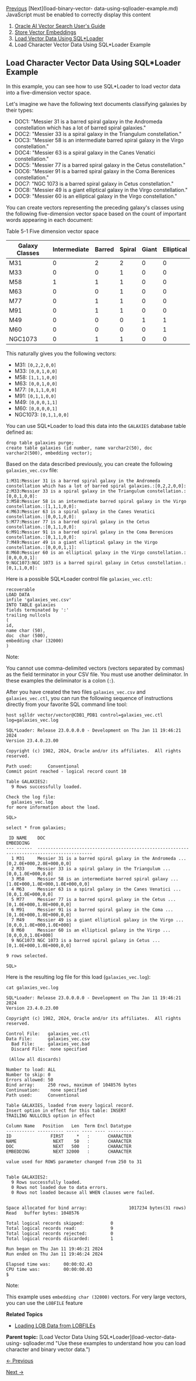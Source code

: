 [Previous](load-vector-data-using-sqlloader.md) [Next](load-binary-vector-
data-using-sqlloader-example.md) JavaScript must be enabled to correctly
display this content

  1. [Oracle AI Vector Search User's Guide](index.md)
  2. [Store Vector Embeddings](store-vector-embeddings-01.md)
  3. [Load Vector Data Using SQL*Loader](load-vector-data-using-sqlloader.md)
  4. Load Character Vector Data Using SQL*Loader Example

## Load Character Vector Data Using SQL*Loader Example

In this example, you can see how to use SQL*Loader to load vector data into a
five-dimension vector space.

Let's imagine we have the following text documents classifying galaxies by
their types:

  * DOC1: "Messier 31 is a barred spiral galaxy in the Andromeda constellation which has a lot of barred spiral galaxies." 
  * DOC2: "Messier 33 is a spiral galaxy in the Triangulum constellation." 
  * DOC3: "Messier 58 is an intermediate barred spiral galaxy in the Virgo constellation." 
  * DOC4: "Messier 63 is a spiral galaxy in the Canes Venatici constellation." 
  * DOC5: "Messier 77 is a barred spiral galaxy in the Cetus constellation." 
  * DOC6: "Messier 91 is a barred spiral galaxy in the Coma Berenices constellation." 
  * DOC7: "NGC 1073 is a barred spiral galaxy in Cetus constellation." 
  * DOC8: "Messier 49 is a giant elliptical galaxy in the Virgo constellation." 
  * DOC9: "Messier 60 is an elliptical galaxy in the Virgo constellation." 

You can create vectors representing the preceding galaxy's classes using the
following five-dimension vector space based on the count of important words
appearing in each document:

Table 5-1 Five dimension vector space

Galaxy Classes | Intermediate | Barred | Spiral | Giant | Elliptical  
---|---|---|---|---|---  
M31 | 0 | 2 | 2 | 0 | 0  
M33 | 0 | 0 | 1 | 0 | 0  
M58 | 1 | 1 | 1 | 0 | 0  
M63 | 0 | 0 | 1 | 0 | 0  
M77 | 0 | 1 | 1 | 0 | 0  
M91 | 0 | 1 | 1 | 0 | 0  
M49 | 0 | 0 | 0 | 1 | 1  
M60 | 0 | 0 | 0 | 0 | 1  
NGC1073 | 0 | 1 | 1 | 0 | 0  
  
This naturally gives you the following vectors:

  * M31: `[0,2,2,0,0]`
  * M33: `[0,0,1,0,0]`
  * M58: `[1,1,1,0,0]`
  * M63: `[0,0,1,0,0]`
  * M77: `[0,1,1,0,0]`
  * M91: `[0,1,1,0,0]`
  * M49: `[0,0,0,1,1]`
  * M60: `[0,0,0,0,1]`
  * NGC1073: `[0,1,1,0,0]`

You can use SQL*Loader to load this data into the `GALAXIES` database table
defined as:

    
    
    drop table galaxies purge;
    create table galaxies (id number, name varchar2(50), doc varchar2(500), embedding vector);

Based on the data described previously, you can create the following
`galaxies_vec.csv` file:

    
    
    1:M31:Messier 31 is a barred spiral galaxy in the Andromeda constellation which has a lot of barred spiral galaxies.:[0,2,2,0,0]:
    2:M33:Messier 33 is a spiral galaxy in the Triangulum constellation.:[0,0,1,0,0]:
    3:M58:Messier 58 is an intermediate barred spiral galaxy in the Virgo constellation.:[1,1,1,0,0]:
    4:M63:Messier 63 is a spiral galaxy in the Canes Venatici constellation.:[0,0,1,0,0]:
    5:M77:Messier 77 is a barred spiral galaxy in the Cetus constellation.:[0,1,1,0,0]:
    6:M91:Messier 91 is a barred spiral galaxy in the Coma Berenices constellation.:[0,1,1,0,0]:
    7:M49:Messier 49 is a giant elliptical galaxy in the Virgo constellation.:[0,0,0,1,1]:
    8:M60:Messier 60 is an elliptical galaxy in the Virgo constellation.:[0,0,0,0,1]:
    9:NGC1073:NGC 1073 is a barred spiral galaxy in Cetus constellation.:[0,1,1,0,0]:

Here is a possible SQL*Loader control file `galaxies_vec.ctl`:

    
    
    recoverable
    LOAD DATA
    infile 'galaxies_vec.csv'
    INTO TABLE galaxies
    fields terminated by ':'
    trailing nullcols
    (
    id,
    name char (50),
    doc  char (500),
    embedding char (32000)
    )

Note:

You cannot use comma-delimited vectors (vectors separated by commas) as the
field terminator in your CSV file. You must use another deliminator. In these
examples the deliminator is a colon (`:`).

After you have created the two files `galaxies_vec.csv` and
`galaxies_vec.ctl`, you can run the following sequence of instructions
directly from your favorite SQL command line tool:

    
    
    host sqlldr vector/vector@CDB1_PDB1 control=galaxies_vec.ctl log=galaxies_vec.log
    
    SQL*Loader: Release 23.0.0.0.0 - Development on Thu Jan 11 19:46:21 2024
    Version 23.4.0.23.00
    
    Copyright (c) 1982, 2024, Oracle and/or its affiliates.  All rights reserved.
    
    Path used:      Conventional
    Commit point reached - logical record count 10
    
    Table GALAXIES2:
      9 Rows successfully loaded.
    
    Check the log file:
      galaxies_vec.log
    for more information about the load.
    
    SQL>
    
    select * from galaxies;
    
     ID NAME    DOC                                                        EMBEDDING
    --- ------  ---------------------------------------------------------- ---------------------------------
      1 M31     Messier 31 is a barred spiral galaxy in the Andromeda ... [0,2.0E+000,2.0E+000,0,0]
      2 M33     Messier 33 is a spiral galaxy in the Triangulum ...       [0,0,1.0E+000,0,0]
      3 M58     Messier 58 is an intermediate barred spiral galaxy ...    [1.0E+000,1.0E+000,1.0E+000,0,0]
      4 M63     Messier 63 is a spiral galaxy in the Canes Venatici ...   [0,0,1.0E+000,0,0]
      5 M77     Messier 77 is a barred spiral galaxy in the Cetus ...     [0,1.0E+000,1.0E+000,0,0]
      6 M91     Messier 91 is a barred spiral galaxy in the Coma ...      [0,1.0E+000,1.0E+000,0,0]
      7 M49     Messier 49 is a giant elliptical galaxy in the Virgo ...  [0,0,0,1.0E+000,1.0E+000]
      8 M60     Messier 60 is an elliptical galaxy in the Virgo ...       [0,0,0,0,1.0E+000]
      9 NGC1073 NGC 1073 is a barred spiral galaxy in Cetus ...           [0,1.0E+000,1.0E+000,0,0]
    
    9 rows selected.
    
    SQL>

Here is the resulting log file for this load (`galaxies_vec.log`):

    
    
    cat galaxies_vec.log
    
    SQL*Loader: Release 23.0.0.0.0 - Development on Thu Jan 11 19:46:21 2024
    Version 23.4.0.23.00
    
    Copyright (c) 1982, 2024, Oracle and/or its affiliates.  All rights reserved.
    
    Control File:   galaxies_vec.ctl
    Data File:      galaxies_vec.csv
      Bad File:     galaxies_vec.bad
      Discard File:  none specified
     
     (Allow all discards)
    
    Number to load: ALL
    Number to skip: 0
    Errors allowed: 50
    Bind array:     250 rows, maximum of 1048576 bytes
    Continuation:    none specified
    Path used:      Conventional
    
    Table GALAXIES, loaded from every logical record.
    Insert option in effect for this table: INSERT
    TRAILING NULLCOLS option in effect
    
    Column Name   Position   Len  Term Encl Datatype
    ----------- ---------- ----- ---- ---- ----------
    ID               FIRST     *   :       CHARACTER            
    NAME              NEXT    50   :       CHARACTER            
    DOC               NEXT   500   :       CHARACTER            
    EMBEDDING         NEXT 32000   :       CHARACTER            
    
    value used for ROWS parameter changed from 250 to 31
    
    
    Table GALAXIES2:
      9 Rows successfully loaded.
      0 Rows not loaded due to data errors.
      0 Rows not loaded because all WHEN clauses were failed.
    
    
    Space allocated for bind array:                1017234 bytes(31 rows)
    Read   buffer bytes: 1048576
    
    Total logical records skipped:          0
    Total logical records read:             9
    Total logical records rejected:         0
    Total logical records discarded:        1
    
    Run began on Thu Jan 11 19:46:21 2024
    Run ended on Thu Jan 11 19:46:24 2024
    
    Elapsed time was:     00:00:02.43
    CPU time was:         00:00:00.03
    $

Note:

This example uses `embedding char (32000)` vectors. For very large vectors,
you can use the `LOBFILE` feature

**Related Topics**

  * [Loading LOB Data from LOBFILEs](/pls/topic/lookup?ctx=en/database/oracle/oracle-database/23/vecse&id=SUTIL-GUID-E02C2828-ABD1-4B8D-9561-124D221B4BE3)

**Parent topic:** [Load Vector Data Using SQL*Loader](load-vector-data-using-
sqlloader.md "Use these examples to understand how you can load character
and binary vector data.")


[← Previous](load-vector-data-using-sqlloader.md)

[Next →](load-binary-vector-data-using-sqlloader-example.md)
